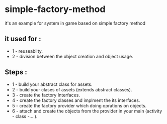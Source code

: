 # simple-factory-method
it's an example for system in game based on simple factory method

## it used for :
- 1 - reuseabilty.
- 2 - division between the object creation and object usage.

## Steps :
- 1 - build your abstract class for assets.
- 2 - build your clases of assets (extends abstract classes).
- 3 - create the factory Interfaces.
- 4 - create the factory classes and implment the its interfaces.
- 5 - create the factory provider which doing oprations on objects.
- 6 - attach and create the objects from the provider in your main (activity - class -....).
